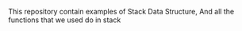 This repository contain examples of Stack Data Structure,
And all the functions that we used do in stack

